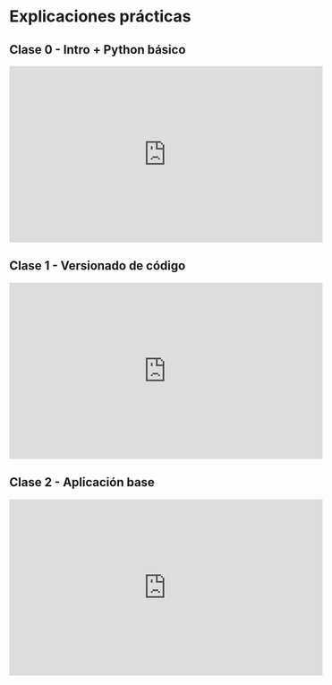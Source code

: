 # Explicaciones prácticas

## Clase 0 - Intro + Python básico

<iframe width="560" height="315" src="https://www.youtube.com/embed/Gge9wPunfpc" title="Clase 0 - Intro + Python básico" frameborder="0" allow="accelerometer; autoplay; encrypted-media; gyroscope; picture-in-picture; web-share" referrerpolicy="strict-origin-when-cross-origin" allowfullscreen></iframe>

## Clase 1 - Versionado de código

<iframe width="560" height="315" src="https://www.youtube.com/embed/SIM2es4yMjo" title="Clase 0 - Intro + Python básico" frameborder="0" allow="accelerometer; autoplay; encrypted-media; gyroscope; picture-in-picture; web-share" referrerpolicy="strict-origin-when-cross-origin" allowfullscreen></iframe>

## Clase 2 - Aplicación base

<iframe width="560" height="315" src="https://www.youtube.com/embed/0Ab92JagUDw" title="Clase 0 - Intro + Python básico" frameborder="0" allow="accelerometer; autoplay; encrypted-media; gyroscope; picture-in-picture; web-share" referrerpolicy="strict-origin-when-cross-origin" allowfullscreen></iframe>